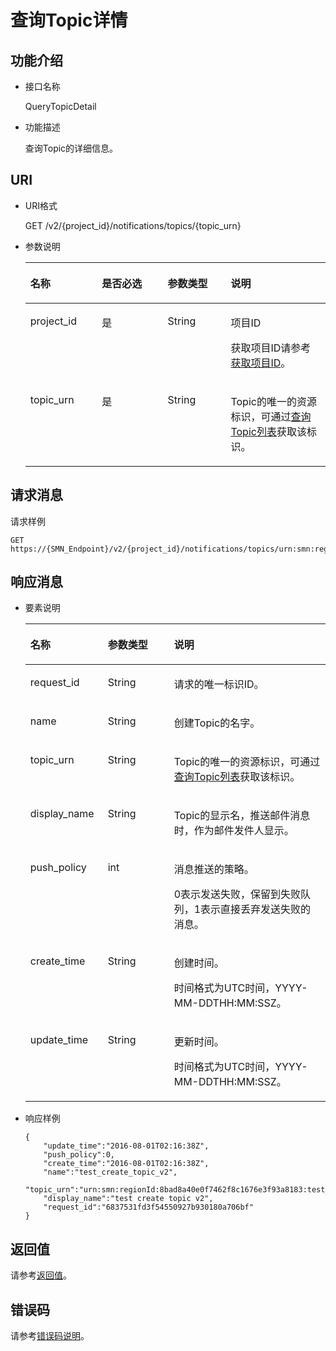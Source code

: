 # 查询Topic详情<a name="ZH-CN_TOPIC_0036016756"></a>

## 功能介绍<a name="section64935954"></a>

-   接口名称

    QueryTopicDetail


-   功能描述

    查询Topic的详细信息。


## URI<a name="section47552675"></a>

-   URI格式

    GET /v2/\{project\_id\}/notifications/topics/\{topic\_urn\}


-   参数说明

    <a name="table60453091"></a>
    <table><thead align="left"><tr id="row31471768"><th class="cellrowborder" valign="top" width="23.82238223822382%" id="mcps1.1.5.1.1"><p id="p66185246"><a name="p66185246"></a><a name="p66185246"></a>名称</p>
    </th>
    <th class="cellrowborder" valign="top" width="21.942194219421943%" id="mcps1.1.5.1.2"><p id="p59404709"><a name="p59404709"></a><a name="p59404709"></a>是否必选</p>
    </th>
    <th class="cellrowborder" valign="top" width="21.012101210121013%" id="mcps1.1.5.1.3"><p id="p47052116"><a name="p47052116"></a><a name="p47052116"></a>参数类型</p>
    </th>
    <th class="cellrowborder" valign="top" width="33.223322332233224%" id="mcps1.1.5.1.4"><p id="p53125076"><a name="p53125076"></a><a name="p53125076"></a>说明</p>
    </th>
    </tr>
    </thead>
    <tbody><tr id="row57297510"><td class="cellrowborder" valign="top" width="23.82238223822382%" headers="mcps1.1.5.1.1 "><p id="p10586695"><a name="p10586695"></a><a name="p10586695"></a>project_id</p>
    </td>
    <td class="cellrowborder" valign="top" width="21.942194219421943%" headers="mcps1.1.5.1.2 "><p id="p52215961"><a name="p52215961"></a><a name="p52215961"></a>是</p>
    </td>
    <td class="cellrowborder" valign="top" width="21.012101210121013%" headers="mcps1.1.5.1.3 "><p id="p1634435"><a name="p1634435"></a><a name="p1634435"></a>String</p>
    </td>
    <td class="cellrowborder" valign="top" width="33.223322332233224%" headers="mcps1.1.5.1.4 "><p id="p61977638154952"><a name="p61977638154952"></a><a name="p61977638154952"></a>项目ID</p>
    <p id="p65280430"><a name="p65280430"></a><a name="p65280430"></a>获取项目ID请参考<a href="获取项目ID.md">获取项目ID</a>。</p>
    </td>
    </tr>
    <tr id="row9249362"><td class="cellrowborder" valign="top" width="23.82238223822382%" headers="mcps1.1.5.1.1 "><p id="p11000853"><a name="p11000853"></a><a name="p11000853"></a>topic_urn</p>
    </td>
    <td class="cellrowborder" valign="top" width="21.942194219421943%" headers="mcps1.1.5.1.2 "><p id="p18653909"><a name="p18653909"></a><a name="p18653909"></a>是</p>
    </td>
    <td class="cellrowborder" valign="top" width="21.012101210121013%" headers="mcps1.1.5.1.3 "><p id="p34571641"><a name="p34571641"></a><a name="p34571641"></a>String</p>
    </td>
    <td class="cellrowborder" valign="top" width="33.223322332233224%" headers="mcps1.1.5.1.4 "><p id="p48839530"><a name="p48839530"></a><a name="p48839530"></a>Topic的唯一的资源标识，可通过<a href="查询Topic列表.md">查询Topic列表</a>获取该标识。</p>
    </td>
    </tr>
    </tbody>
    </table>


## 请求消息<a name="section25320898"></a>

请求样例

```
GET https://{SMN_Endpoint}/v2/{project_id}/notifications/topics/urn:smn:regionId:8bad8a40e0f7462f8c1676e3f93a8183:test_create_topic_v2
```

## 响应消息<a name="section26561495"></a>

-   要素说明

    <a name="table38552084"></a>
    <table><thead align="left"><tr id="row10058158"><th class="cellrowborder" valign="top" width="25.81%" id="mcps1.1.4.1.1"><p id="p9404449"><a name="p9404449"></a><a name="p9404449"></a>名称</p>
    </th>
    <th class="cellrowborder" valign="top" width="22.07%" id="mcps1.1.4.1.2"><p id="p23562876"><a name="p23562876"></a><a name="p23562876"></a>参数类型</p>
    </th>
    <th class="cellrowborder" valign="top" width="52.12%" id="mcps1.1.4.1.3"><p id="p29544808"><a name="p29544808"></a><a name="p29544808"></a>说明</p>
    </th>
    </tr>
    </thead>
    <tbody><tr id="row33089041"><td class="cellrowborder" valign="top" width="25.81%" headers="mcps1.1.4.1.1 "><p id="p62966687"><a name="p62966687"></a><a name="p62966687"></a>request_id</p>
    </td>
    <td class="cellrowborder" valign="top" width="22.07%" headers="mcps1.1.4.1.2 "><p id="p27997"><a name="p27997"></a><a name="p27997"></a>String</p>
    </td>
    <td class="cellrowborder" valign="top" width="52.12%" headers="mcps1.1.4.1.3 "><p id="p2267763"><a name="p2267763"></a><a name="p2267763"></a>请求的唯一标识ID。</p>
    </td>
    </tr>
    <tr id="row42586845"><td class="cellrowborder" valign="top" width="25.81%" headers="mcps1.1.4.1.1 "><p id="p26982424"><a name="p26982424"></a><a name="p26982424"></a>name</p>
    </td>
    <td class="cellrowborder" valign="top" width="22.07%" headers="mcps1.1.4.1.2 "><p id="p38092711"><a name="p38092711"></a><a name="p38092711"></a>String</p>
    </td>
    <td class="cellrowborder" valign="top" width="52.12%" headers="mcps1.1.4.1.3 "><p id="p65610739"><a name="p65610739"></a><a name="p65610739"></a>创建Topic的名字。</p>
    </td>
    </tr>
    <tr id="row48717564"><td class="cellrowborder" valign="top" width="25.81%" headers="mcps1.1.4.1.1 "><p id="p53808606"><a name="p53808606"></a><a name="p53808606"></a>topic_urn</p>
    </td>
    <td class="cellrowborder" valign="top" width="22.07%" headers="mcps1.1.4.1.2 "><p id="p63529816"><a name="p63529816"></a><a name="p63529816"></a>String</p>
    </td>
    <td class="cellrowborder" valign="top" width="52.12%" headers="mcps1.1.4.1.3 "><p id="p45641491"><a name="p45641491"></a><a name="p45641491"></a>Topic的唯一的资源标识，可通过<a href="查询Topic列表.md">查询Topic列表</a>获取该标识。</p>
    </td>
    </tr>
    <tr id="row53759727"><td class="cellrowborder" valign="top" width="25.81%" headers="mcps1.1.4.1.1 "><p id="p59570626"><a name="p59570626"></a><a name="p59570626"></a>display_name</p>
    </td>
    <td class="cellrowborder" valign="top" width="22.07%" headers="mcps1.1.4.1.2 "><p id="p60491410"><a name="p60491410"></a><a name="p60491410"></a>String</p>
    </td>
    <td class="cellrowborder" valign="top" width="52.12%" headers="mcps1.1.4.1.3 "><p id="p57656838184157"><a name="p57656838184157"></a><a name="p57656838184157"></a>Topic的显示名，推送邮件消息时，作为邮件发件人显示。</p>
    </td>
    </tr>
    <tr id="row20888703"><td class="cellrowborder" valign="top" width="25.81%" headers="mcps1.1.4.1.1 "><p id="p14263389"><a name="p14263389"></a><a name="p14263389"></a>push_policy</p>
    </td>
    <td class="cellrowborder" valign="top" width="22.07%" headers="mcps1.1.4.1.2 "><p id="p14483900"><a name="p14483900"></a><a name="p14483900"></a>int</p>
    </td>
    <td class="cellrowborder" valign="top" width="52.12%" headers="mcps1.1.4.1.3 "><p id="p32345284"><a name="p32345284"></a><a name="p32345284"></a>消息推送的策略。</p>
    <p id="p10916523273"><a name="p10916523273"></a><a name="p10916523273"></a>0表示发送失败，保留到失败队列，1表示直接丢弃发送失败的消息。</p>
    </td>
    </tr>
    <tr id="row24500989"><td class="cellrowborder" valign="top" width="25.81%" headers="mcps1.1.4.1.1 "><p id="p38423121"><a name="p38423121"></a><a name="p38423121"></a>create_time</p>
    </td>
    <td class="cellrowborder" valign="top" width="22.07%" headers="mcps1.1.4.1.2 "><p id="p25265097"><a name="p25265097"></a><a name="p25265097"></a>String</p>
    </td>
    <td class="cellrowborder" valign="top" width="52.12%" headers="mcps1.1.4.1.3 "><p id="p33206990"><a name="p33206990"></a><a name="p33206990"></a>创建时间。</p>
    <p id="p12947570279"><a name="p12947570279"></a><a name="p12947570279"></a>时间格式为UTC时间，YYYY-MM-DDTHH:MM:SSZ。</p>
    </td>
    </tr>
    <tr id="row48704899"><td class="cellrowborder" valign="top" width="25.81%" headers="mcps1.1.4.1.1 "><p id="p52782726"><a name="p52782726"></a><a name="p52782726"></a>update_time</p>
    </td>
    <td class="cellrowborder" valign="top" width="22.07%" headers="mcps1.1.4.1.2 "><p id="p47542385"><a name="p47542385"></a><a name="p47542385"></a>String</p>
    </td>
    <td class="cellrowborder" valign="top" width="52.12%" headers="mcps1.1.4.1.3 "><p id="p25727981"><a name="p25727981"></a><a name="p25727981"></a>更新时间。</p>
    <p id="p15544215281"><a name="p15544215281"></a><a name="p15544215281"></a>时间格式为UTC时间，YYYY-MM-DDTHH:MM:SSZ。</p>
    </td>
    </tr>
    </tbody>
    </table>

-   响应样例

    ```
    {
        "update_time":"2016-08-01T02:16:38Z",
        "push_policy":0,
        "create_time":"2016-08-01T02:16:38Z",
        "name":"test_create_topic_v2",
        "topic_urn":"urn:smn:regionId:8bad8a40e0f7462f8c1676e3f93a8183:test_create_topic_v2",
        "display_name":"test create topic v2",
        "request_id":"6837531fd3f54550927b930180a706bf"
    }
    ```


## 返回值<a name="section37726867"></a>

请参考[返回值](返回值.md)。

## 错误码<a name="section73211020122511"></a>

请参考[错误码说明](错误码说明.md)。

